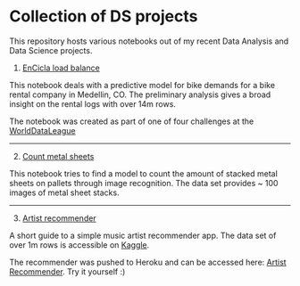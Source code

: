 # Collection of DS projects
This repository hosts various notebooks out of my recent Data Analysis and Data Science projects. <br>

1. [EnCicla load balance](https://github.com/moritzgeiger/portfolio/blob/master/EnCicla_load_balance.ipynb)

This notebook deals with a predictive model for bike demands for a bike rental company in Medellin, CO.
The preliminary analysis gives a broad insight on the rental logs with over 14m rows.

The notebook was created as part of one of four challenges at the [WorldDataLeague](https://www.worlddataleague.com/)

---------------------------------

2. [Count metal sheets](https://github.com/moritzgeiger/portfolio/blob/master/Count_metal_sheets.ipynb)

This notebook tries to find a model to count the amount of stacked metal sheets on pallets through image recognition. The data set provides ~ 100 images of metal sheet stacks.

---------------------------------

3. [Artist recommender](https://github.com/moritzgeiger/portfolio/blob/master/Artist_recommender.ipynb)

A short guide to a simple music artist recommender app. The data set of over 1m rows is accessible on [Kaggle](https://www.kaggle.com/yamaerenay/spotify-dataset-19212020-160k-tracks).

The recommender was pushed to Heroku and can be accessed here: [Artist Recommender](artist-recommender.herokuapp.com/). Try it yourself :)
